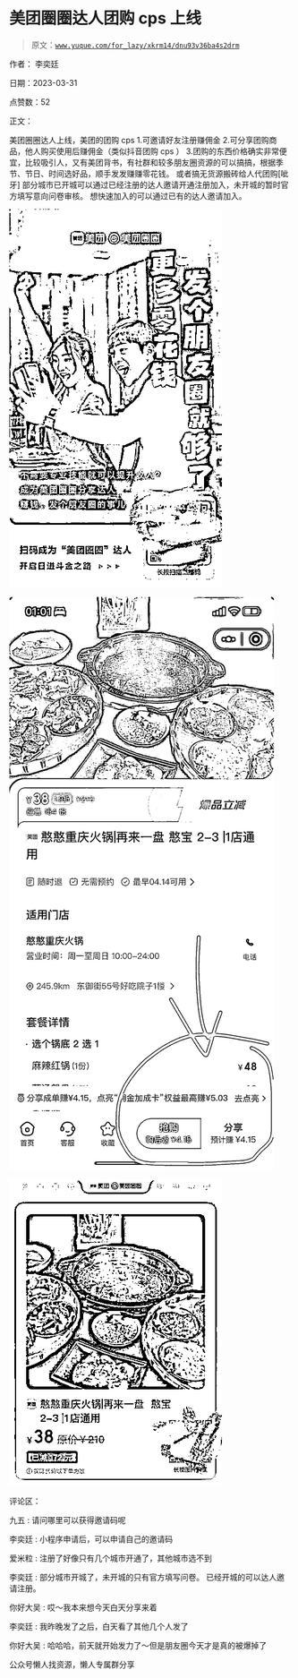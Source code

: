 # 美团圈圈达人团购 cps 上线

> 原文：[`www.yuque.com/for_lazy/xkrm14/dnu93v36ba4s2drm`](https://www.yuque.com/for_lazy/xkrm14/dnu93v36ba4s2drm)



作者： 李奕廷



日期：2023-03-31



点赞数：52



正文：



美团圈圈达人上线，美团的团购 cps 1.可邀请好友注册赚佣金 2.可分享团购商品，他人购买使用后赚佣金（类似抖音团购 cps ） 3.团购的东西价格确实非常便宜，比较吸引人，又有美团背书，有社群和较多朋友圈资源的可以搞搞，根据季节、节日、时间选好品，顺手发发赚赚零花钱。 或者搞无货源搬砖给人代团购[呲牙] 部分城市已开城可以通过已经注册的达人邀请开通注册加入，未开城的暂时官方填写意向问卷审核。 想快速加入的可以通过已有的达人邀请加入。



![](img/1287ae7890ae225b9ea618454704d218.png)  

![](img/fb0631afc62e743e7391c75f919a101e.png)  

![](img/37f98feb9655db38e6bab5b4377e11ac.png)  

评论区：



九五 : 请问哪里可以获得邀请码呢



李奕廷 : 小程序申请后，可以申请自己的邀请码



爱米粒 : 注册了好像只有几个城市开通了，其他城市选不到



李奕廷 : 部分城市开城了，未开城的只有官方填写问卷。 已经开城的可以达人邀请注册。



你好大吴 : 哎～我本来想今天白天分享来着



李奕廷 : 我昨晚发了之后，白天看了其他几个人发了



你好大吴 : 哈哈哈，前天就开始发力了～但是朋友圈今天才是真的被爆掉了



公众号懒人找资源，懒人专属群分享

